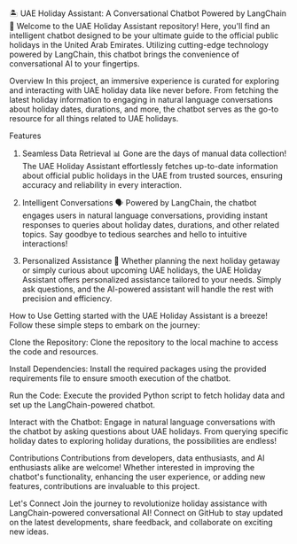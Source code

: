 🏝️ UAE Holiday Assistant: A Conversational Chatbot Powered by LangChain 🤖
Welcome to the UAE Holiday Assistant repository! Here, you'll find an intelligent chatbot designed to be your ultimate guide to the official public holidays in the United Arab Emirates. Utilizing cutting-edge technology powered by LangChain, this chatbot brings the convenience of conversational AI to your fingertips.

Overview
In this project, an immersive experience is curated for exploring and interacting with UAE holiday data like never before. From fetching the latest holiday information to engaging in natural language conversations about holiday dates, durations, and more, the chatbot serves as the go-to resource for all things related to UAE holidays.

Features
1. Seamless Data Retrieval 📊
Gone are the days of manual data collection! The UAE Holiday Assistant effortlessly fetches up-to-date information about official public holidays in the UAE from trusted sources, ensuring accuracy and reliability in every interaction.

2. Intelligent Conversations 🗣️
Powered by LangChain, the chatbot engages users in natural language conversations, providing instant responses to queries about holiday dates, durations, and other related topics. Say goodbye to tedious searches and hello to intuitive interactions!

3. Personalized Assistance 🎩
Whether planning the next holiday getaway or simply curious about upcoming UAE holidays, the UAE Holiday Assistant offers personalized assistance tailored to your needs. Simply ask questions, and the AI-powered assistant will handle the rest with precision and efficiency.

How to Use
Getting started with the UAE Holiday Assistant is a breeze! Follow these simple steps to embark on the journey:

Clone the Repository: Clone the repository to the local machine to access the code and resources.

Install Dependencies: Install the required packages using the provided requirements file to ensure smooth execution of the chatbot.

Run the Code: Execute the provided Python script to fetch holiday data and set up the LangChain-powered chatbot.

Interact with the Chatbot: Engage in natural language conversations with the chatbot by asking questions about UAE holidays. From querying specific holiday dates to exploring holiday durations, the possibilities are endless!

Contributions
Contributions from developers, data enthusiasts, and AI enthusiasts alike are welcome! Whether interested in improving the chatbot's functionality, enhancing the user experience, or adding new features, contributions are invaluable to this project.

Let's Connect
Join the journey to revolutionize holiday assistance with LangChain-powered conversational AI! Connect on GitHub to stay updated on the latest developments, share feedback, and collaborate on exciting new ideas.
